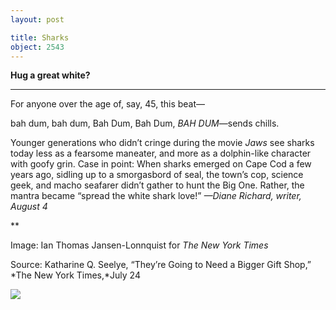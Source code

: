 ```yaml
---
layout: post

title: Sharks
object: 2543
---
```

**Hug a great white?**

****

For anyone over the age of, say, 45, this beat—

bah dum, bah dum, Bah Dum, Bah Dum, *BAH DUM*—sends chills.

Younger generations who didn’t cringe during the movie *Jaws* see sharks today less as a fearsome maneater, and more as a dolphin-like character with goofy grin. Case in point: When sharks emerged on Cape Cod a few years ago, sidling up to a smorgasbord of seal, the town’s cop, science geek, and macho seafarer didn’t gather to hunt the Big One. Rather, the mantra became “spread the white shark love!” *—Diane Richard, writer, August 4*

**

Image: Ian Thomas Jansen-Lonnquist for *The New York Times*

Source: Katharine Q. Seelye, “They’re Going to Need a Bigger Gift Shop,” *The New York Times,*July 24

![]({{siteurl.base}}/images/14-08-04_78.26_SharkEDIT-1.jpeg)
